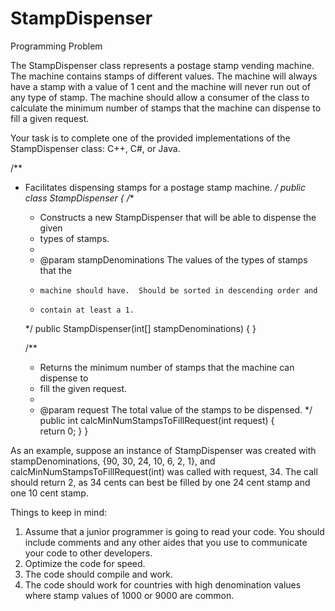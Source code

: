 # StampDispenser
Programming Problem

The StampDispenser class represents a postage stamp vending machine.  The machine contains stamps of different values. The machine will always have a stamp with a value of 1 cent and the machine will never run out of any type of stamp. The machine should allow a consumer of the class to calculate the minimum number of stamps that the machine can dispense to fill a given request. 

Your task is to complete one of the provided implementations of the StampDispenser class: C++, C#, or Java.

/**
 * Facilitates dispensing stamps for a postage stamp machine.
 */
public class StampDispenser
{
    /**
     * Constructs a new StampDispenser that will be able to dispense the given 
     * types of stamps.
     *
     * @param stampDenominations The values of the types of stamps that the 
     *     machine should have.  Should be sorted in descending order and 
     *     contain at least a 1.
     */
    public StampDispenser(int[] stampDenominations)
    {
    }
 
    /**
     * Returns the minimum number of stamps that the machine can dispense to
     * fill the given request.
     *
     * @param request The total value of the stamps to be dispensed.
     */
    public int calcMinNumStampsToFillRequest(int request)
    {  
        return 0;
    }
}

As an example, suppose an instance of StampDispenser was created with stampDenominations, {90, 30, 24, 10, 6, 2, 1}, and calcMinNumStampsToFillRequest(int) was called with request, 34.  The call should return 2, as 34 cents can best be filled by one 24 cent stamp and one 10 cent stamp.

Things to keep in mind:
1.	Assume that a junior programmer is going to read your code. You should include comments and any other aides that you use to communicate your code to other developers.
2.	Optimize the code for speed.
3.	The code should compile and work. 
4.	The code should work for countries with high denomination values where stamp values of 1000 or 9000 are common. 
